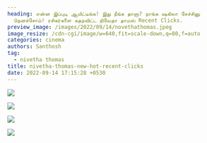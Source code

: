```yaml
---
heading: என்ன இப்புடி ஆயிட்டீங்க! இது நீங்க தானா? நாங்க ஷகிலா சேச்சினு
  நெனச்சோம்! ரசிகர்களை கதறவிட்ட நிவேதா தாமஸ் Recent Clicks.
preview_image: /images/2022/09/14/novethathomas.jpeg
image_resize: /cdn-cgi/image/w=640,fit=scale-down,q=80,f=auto
categories: cinema
authors: Santhosh
tag:
  - nivetha thomas
title: nivetha-thomas-new-hot-recent-clicks
date: 2022-09-14 17:15:28 +0530
---
```

![](/images/2022/09/14/nivetha-thomas-new-hot-recent-clicks.jpeg)

![](/images/2022/09/14/nivetha-thomas-new-hot-recent-clicks2.jpeg)

![](/images/2022/09/14/nivetha-thomas-new-hot-recent-clicks4.jpeg)

![](/images/2022/09/14/nivetha-thomas-new-hot-recent-clicks6.jpeg)